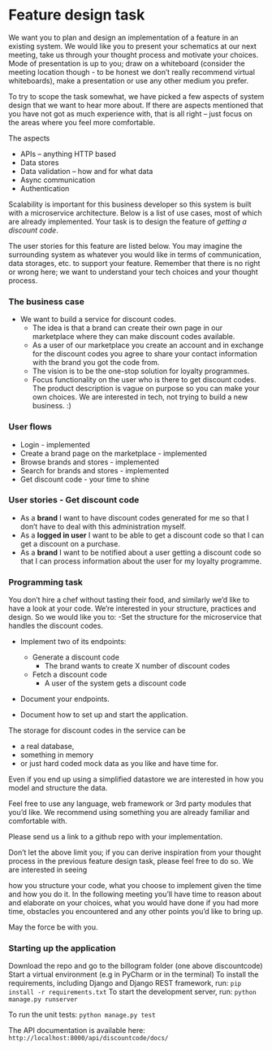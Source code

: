 # Feature design task
We want you to plan and design an implementation of a feature in an existing system.
We would like you to present your schematics at our next meeting, take us through your
thought process and motivate your choices. Mode of presentation is up to you; draw on a
whiteboard (consider the meeting location though - to be honest we don’t really
recommend virtual whiteboards), make a presentation or use any other medium you
prefer.

To try to scope the task somewhat, we have picked a few aspects of system design that
we want to hear more about. If there are aspects mentioned that you have not got as
much experience with, that is all right – just focus on the areas where you feel more
comfortable.

The aspects
- APIs – anything HTTP based
- Data stores
- Data validation – how and for what data
- Async communication
- Authentication

Scalability is important for this business developer so this system is built with a microservice architecture. 
Below is a list of use cases, most of which are already implemented.
Your task is to design the feature of *getting a discount code*. 

The user stories for this
feature are listed below. You may imagine the surrounding system as whatever you
would like in terms of communication, data storages, etc. to support your feature.
Remember that there is no right or wrong here; we want to understand your tech choices
and your thought process.
### The business case
- We want to build a service for discount codes. 
  - The idea is that a brand can create their
  own page in our marketplace where they can make discount codes available. 
  - As a user of our marketplace you create an account and in exchange for the discount codes you
  agree to share your contact information with the brand you got the code from.
  - The vision is to be the one-stop solution for loyalty programmes.
  - Focus functionality on the user who is there to get discount codes. The product
  description is vague on purpose so you can make your own choices. We are interested in
  tech, not trying to build a new business. :)

### User flows
- Login - implemented
- Create a brand page on the marketplace - implemented
- Browse brands and stores - implemented
- Search for brands and stores - implemented
- Get discount code - your time to shine

### User stories - Get discount code
- As a **brand** I want to have discount codes generated for me so that I don’t have to deal
with this administration myself.
- As a **logged in user** I want to be able to get a discount code so that I can get a discount
on a purchase.
- As a **brand** I want to be notified about a user getting a discount code so that I can
process information about the user for my loyalty programme.

### Programming task
You don’t hire a chef without tasting their food, and similarly we’d like to have a look at
your code. We’re interested in your structure, practices and design. So we would like you
to:
-Set the structure for the microservice that handles the discount codes.
- Implement two of its endpoints:
  - Generate a discount code
    - The brand wants to create X number of discount codes
  - Fetch a discount code
    - A user of the system gets a discount code

- Document your endpoints.
- Document how to set up and start the application.

The storage for discount codes in the service can be 
- a real database, 
- something in memory
- or just hard coded mock data as you like and have time for. 

Even if you end up
using a simplified datastore we are interested in how you model and structure the data.

Feel free to use any language, web framework or 3rd party modules that you’d like. We
recommend using something you are already familiar and comfortable with.

Please send us a link to a github repo with your implementation.

Don’t let the above limit you; if you can derive inspiration from your thought process in
the previous feature design task, please feel free to do so. We are interested in seeing

how you structure your code, what you choose to implement given the time and how you
do it. In the following meeting you’ll have time to reason about and elaborate on your
choices, what you would have done if you had more time, obstacles you encountered and
any other points you’d like to bring up.

May the force be with you.

### Starting up the application
Download the repo and go to the billogram folder (one above discountcode)
Start a virtual environment (e.g in PyCharm or in the terminal)
To install the requirements, including Django and Django REST framework, run:
`pip install -r requirements.txt`
To start the development server, run:
`python manage.py runserver`

To run the unit tests:
`python manage.py test`

The API documentation is available here:
`http://localhost:8000/api/discountcode/docs/`